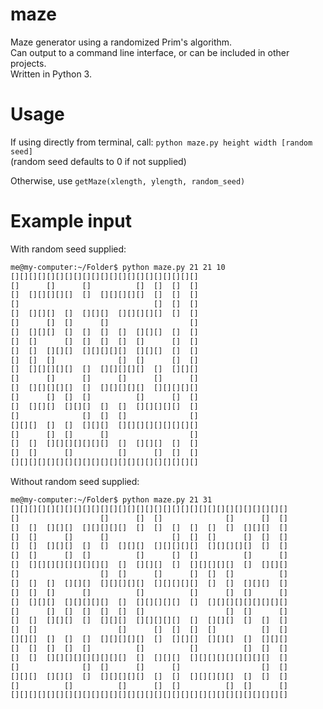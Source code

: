 # maze
Maze generator using a randomized Prim's algorithm.  
Can output to a command line interface, or can be included in other projects.  
Written in Python 3.

# Usage
If using directly from terminal, call: `python maze.py height width [random seed]`  
(random seed defaults to 0 if not supplied)

Otherwise, use `getMaze(xlength, ylength, random_seed)`

# Example input
With random seed supplied:
```bash
me@my-computer:~/Folder$ python maze.py 21 21 10
[][][][][][][][][][][][][][][][][][][][][]
[]      []      []          []  []  []  []
[]  [][][][][]  []  [][][][][]  []  []  []
[]                              []  []  []
[]  [][][]  []  [][][]  [][][][][]  []  []
[]      []  []      []                  []
[]  [][][]  []  []  []  []  [][][]  []  []
[]  []      []  []  []  []  []      []  []
[]  []  [][][]  [][][][][]  [][][]  []  []
[]  []  []              []  []      []  []
[]  [][][][][]  []  [][][][][]  []  [][][]
[]      []      []      []      []      []
[]  [][][][][]  []  [][][][][]  [][][][][]
[]      []  []  []          []      []  []
[]  [][][]  [][][]  []  []  [][][][][]  []
[]              []  []  []              []
[][][]  []  []  [][][]  [][][][][][][][][]
[]      []  []      []                  []
[]  []  [][][][][][][]  []  [][][]  []  []
[]  []      []          []      []  []  []
[][][][][][][][][][][][][][][][][][][][][]
```

Without random seed supplied:
```bash
me@my-computer:~/Folder$ python maze.py 21 31
[][][][][][][][][][][][][][][][][][][][][][][][][][][][][][][]
[]                  []      []  []              []      []  []
[]  []  [][][]  [][][][][]  []  []  []  []  []  []  [][][]  []
[]  []      []      []              []  []  []      []  []  []
[]  []  [][][]  []  []  [][][]  [][][][][]  [][][][][]  []  []
[]  []      []  []          []      []  []          []      []
[]  [][][][][][][][][]  []  [][][]  []  [][][][][]  []  [][][]
[]                  []  []      []      []  []  []          []
[]  []  []  [][][]  [][][][][]  [][][][][]  []  []  [][][]  []
[]  []  []      []          []          []      []  []      []
[]  [][][]  [][][][][]  []  [][][][][]  []  [][][][][][][][][]
[]      []  []  []  []  []  []                  []  []      []
[]  []  [][][]  []  [][][]  [][][][][]  []  [][][]  []  []  []
[]  []                  []      []  []  []  []          []  []
[][][]  []  []  []  [][][][][]  []  [][][]  [][][]  []  [][][]
[]  []  []  []  []          []          []          []  []  []
[]  []  [][][][][][][][][]  []  [][][]  [][][][][][][][][]  []
[]              []  []      []      []                  []  []
[][][]  [][][]  []  [][][][][]  []  []  [][][][][]  []  []  []
[]          []          []      []  []          []  []      []
[][][][][][][][][][][][][][][][][][][][][][][][][][][][][][][]
```

